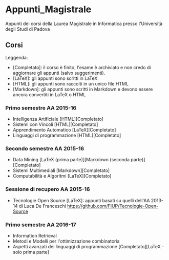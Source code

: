 # Appunti_Magistrale
Appunti dei corsi della Laurea Magistrale in Informatica presso l'Università degli Studi di Padova

## Corsi

Leggenda:

- [Completato]: il corso è finito, l'esame è archiviato e non credo di aggiornare gli appunti (salvo suggerimenti).
- [LaTeX]: gli appunti sono scritti in LaTeX
- [HTML]: gli appunti sono raccolti in un unico file HTML
- [Markdown]: gli appunti sono scritti in Markdown e devono essere ancora convertiti in LaTeX o HTML

### Primo semestre AA 2015-16

- Intelligenza Artificiale [HTML][Completato]
- Sistemi con Vincoli [HTML][Completato]
- Apprendimento Automatico [LaTeX][Completato]
- Linguaggi di programmazione [HTML][Completato]

### Secondo semestre AA 2015-16

- Data Mining [LaTeX (prima parte)][Markdown (seconda parte)][Completato]
- Sistemi Multimediali [Markdown][Completato]
- Computabilità e Algoritmi [LaTeX][Completato]

### Sessione di recupero AA 2015-16

- Tecnologie Open Source [LaTeX]: appunti basati su quelli dell'AA 2013-14 di Luca De Franceschi <https://github.com/FIUP/Tecnologie-Open-Source>

### Primo semestre AA 2016-17

- Information Retrieval
- Metodi e Modelli per l'ottimizzazione combinatoria
- Aspetti avanzati dei linguaggi di programmazione [Completato][LaTeX - solo prima parte]